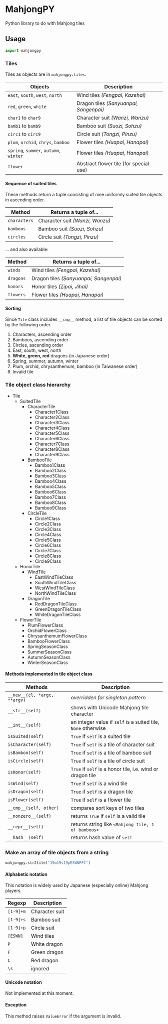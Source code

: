 MahjongPY
=========

Python library to do with Mahjong tiles

## Usage

```python
import mahjongpy
```

### Tiles

Tiles as objects are in `mahjongpy.tiles`.

|Objects                               |Description                            |
|--------------------------------------|---------------------------------------|
|`east`, `south`, `west`, `north`      |Wind tiles _(Fengpai, Kazehai)_        |
|`red`, `green`, `white`               |Dragon tiles _(Sanyuanpai, Sangenpai)_ |
|`char1` to `char9`                    |Character suit _(Wanzi, Wanzu)_        |
|`bamb1` to `bamb9`                    |Bamboo suit _(Suozi, Sohzu)_           |
|`circ1` to `circ9`                    |Circle suit _(Tongzi, Pinzu)_          |
|`plum`, `orchid`, `chrys`, `bamboo`   |Flower tiles _(Huapai, Hanapai)_       |
|`spring`, `summer`, `autumn`, `winter`|Flower tiles _(Huapai, Hanapai)_       |
|`flower`                              |Abstract flower tile (for special use) |

#### Sequence of suited tiles

These methods return a tuple consisting of nine uniformly suited tile objects in ascending order.

|Method      |Returns a tuple of...           |
|------------|--------------------------------|
|`characters`|Character suit _(Wanzi, Wanzu)_ |
|`bamboos`   |Bamboo suit _(Suozi, Sohzu)_    |
|`circles`   |Circle suit _(Tongzi, Pinzu)_   |

... and also available:

|Method      |Returns a tuple of...                  |
|------------|---------------------------------------|
|`winds`     |Wind tiles _(Fengpai, Kazehai)_        |
|`dragons`   |Dragon tiles _(Sanyuanpai, Sangenpai)_ |
|`honors`    |Honor tiles _(Zipai, Jihai)_           |
|`flowers`   |Flower tiles _(Huapai, Hanapai)_       |

#### Sorting

Since `Tile` class includes `__cmp__` method, a list of tile objects can be sorted by the following order.

1. Characters, ascending order
2. Bamboos, ascending order
3. Circles, ascending order
4. East, south, west, north
5. **White, green, red** dragons (in Japanese order)
6. Spring, summer, autumn, winter
7. Plum, orchid, chrysanthemum, bamboo (in Taiwanese order)
8. Invalid tile

### Tile object class hierarchy

* Tile
    * SuitedTile
        * CharacterTile
            * Character1Class
            * Character2Class
            * Character3Class
            * Character4Class
            * Character5Class
            * Character6Class
            * Character7Class
            * Character8Class
            * Character9Class
        * BambooTile
            * Bamboo1Class
            * Bamboo2Class
            * Bamboo3Class
            * Bamboo4Class
            * Bamboo5Class
            * Bamboo6Class
            * Bamboo7Class
            * Bamboo8Class
            * Bamboo9Class
        * CircleTile
            * Circle1Class
            * Circle2Class
            * Circle3Class
            * Circle4Class
            * Circle5Class
            * Circle6Class
            * Circle7Class
            * Circle8Class
            * Circle9Class
    * HonorTile
        * WindTile
            * EastWindTileClass
            * SouthWindTileClass
            * WestWindTileClass
            * NorthWindTileClass
        * DragonTile
            * RedDragonTileClass
            * GreenDragonTileClass
            * WhiteDragonTileClass
    * FlowerTile
        * PlumFlowerClass
        * OrchidFlowerClass
        * ChrysanthemumFlowerClass
        * BambooFlowerClass
        * SpringSeasonClass
        * SummerSeasonClass
        * AutumnSeasonClass
        * WinterSeasonClass

#### Methods implemented in tile object class

|Methods                     |Description                                                  |
|----------------------------|-------------------------------------------------------------|
|`__new__(cl, *argc, **argv)`|_overridden for singleton pattern_                           |
|`__str__(self)`             |shows with Unicode Mahjong tile character                    |
|`__int__(self)`             |an integer value if `self` is a suited tile, `None` otherwise|
|`isSuited(self)`            |`True` if `self` is a suited tile                            |
|`isCharacter(self)`         |`True` if `self` is a tile of character suit                 |
|`isBamboo(self)`            |`True` if `self` is a tile of bamboo suit                    |
|`isCircle(self)`            |`True` if `self` is a tile of circle suit                    |
|`isHonor(self)`             |`True` if `self` is a honor tile, i.e. wind or dragon tile   |
|`isWind(self)`              |`True` if `self` is a wind tile                              |
|`isDragon(self)`            |`True` if `self` is a dragon tile                            |
|`isFlower(self)`            |`True` if `self` is a flower tile                            |
|`__cmp__(self, other)`      |compares sort keys of two tiles                              |
|`__nonzero__(self)`         |returns `True` if `self` is a valid tile                     |
|`__repr__(self)`            |returns string like `<Mahjong tile, 1 of bamboos>`           |
|`__hash__(self)`            |returns hash value of `self`                                 |

### Make an array of tile objects from a string

```python
mahjongpy.str2tile("19m19s19pESWNPFC")
```

#### Alphabetic notation

This notation is widely used by Japanese (especially online) Mahjong players.

|Regexp   |Description   |
|---------|--------------|
|`[1-9]+m`|Character suit|
|`[1-9]+s`|Bamboo suit   |
|`[1-9]+p`|Circle suit   |
|`[ESWN]` |Wind tiles    |
|`P`      |White dragon  |
|`F`      |Green dragon  |
|`C`      |Red dragon    |
|`\s`     |ignored       |

#### Unicode notation

Not implemented at this moment.

#### Exception

This method raises `ValueError` if the argument is invalid.
